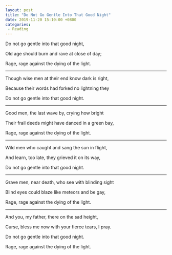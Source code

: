 ```yaml
---
layout: post
title: "Do Not Go Gentle Into That Good Night"
date: 2019-11-20 15:10:00 +0800
categories: 
 - Reading
---
```



Do not go gentle into that good night,

Old age should burn and rave at close of day;

Rage, rage against the dying of the light.

---

<!-- more -->

Though wise men at their end know dark is right,

Because their words had forked no lightning they

Do not go gentle into that good night.

---

Good men, the last wave by, crying how bright

Their frail deeds might have danced in a green bay,

Rage, rage against the dying of the light.

---

Wild men who caught and sang the sun in flight,

And learn, too late, they grieved it on its way,

Do not go gentle into that good night.

---

Grave men, near death, who see with blinding sight

Blind eyes could blaze like meteors and be gay,

Rage, rage against the dying of the light.

---

And you, my father, there on the sad height,

Curse, bless me now with your fierce tears, I pray.

Do not go gentle into that good night.

Rage, rage against the dying of the light.
